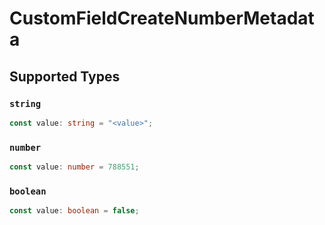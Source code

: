 # CustomFieldCreateNumberMetadata


## Supported Types

### `string`

```typescript
const value: string = "<value>";
```

### `number`

```typescript
const value: number = 788551;
```

### `boolean`

```typescript
const value: boolean = false;
```

